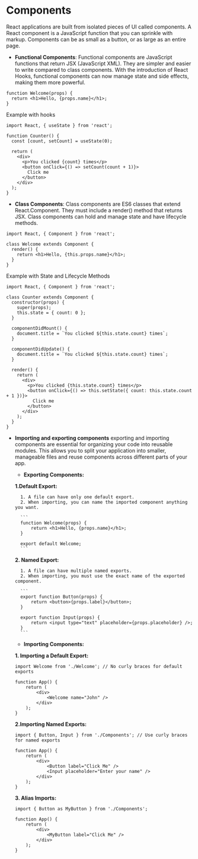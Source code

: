 # Components

React applications are built from isolated pieces of UI called components. A React component is a JavaScript function that you can sprinkle with markup. Components can be as small as a button, or as large as an entire page.

* **Functional Components**: Functional components are JavaScript functions that return JSX (JavaScript XML). They are simpler and easier to write compared to class components. With the introduction of React Hooks, functional components can now manage state and side effects, making them more powerful.

```
function Welcome(props) {
  return <h1>Hello, {props.name}</h1>;
}
```

Example with hooks

```
import React, { useState } from 'react';

function Counter() {
  const [count, setCount] = useState(0);

  return (
    <div>
      <p>You clicked {count} times</p>
      <button onClick={() => setCount(count + 1)}>
        Click me
      </button>
    </div>
  );
}
```

* **Class Components**: Class components are ES6 classes that extend React.Component. They must include a render() method that returns JSX. Class components can hold and manage state and have lifecycle methods.

```
import React, { Component } from 'react';

class Welcome extends Component {
  render() {
    return <h1>Hello, {this.props.name}</h1>;
  }
}
```

Example with State and Lifecycle Methods

```
import React, { Component } from 'react';

class Counter extends Component {
  constructor(props) {
    super(props);
    this.state = { count: 0 };
  }

  componentDidMount() {
    document.title = `You clicked ${this.state.count} times`;
  }

  componentDidUpdate() {
    document.title = `You clicked ${this.state.count} times`;
  }

  render() {
    return (
      <div>
        <p>You clicked {this.state.count} times</p>
        <button onClick={() => this.setState({ count: this.state.count + 1 })}>
          Click me
        </button>
      </div>
    );
  }
}
```

* **Importing and exporting components**
exporting and importing components are essential for organizing your code into reusable modules. This allows you to split your application into smaller, manageable files and reuse components across different parts of your app.

    * **Exporting Components:**

    **1.Default Export:**

        1. A file can have only one default export.
        2. When importing, you can name the imported component anything you want.
        
        ```
        function Welcome(props) {
            return <h1>Hello, {props.name}</h1>;
        }

        export default Welcome;
        ```

    **2. Named Export:**

        1. A file can have multiple named exports.
        2. When importing, you must use the exact name of the exported component.

        ```
        export function Button(props) {
            return <button>{props.label}</button>;
        }

        export function Input(props) {
            return <input type="text" placeholder={props.placeholder} />;
        }
        ```

    * **Importing Components:**

    **1. Importing a Default Export:**

    ```
    import Welcome from './Welcome'; // No curly braces for default exports

    function App() {
        return (
            <div>
                <Welcome name="John" />
            </div>
        );
    }
    ```

    **2.Importing Named Exports:**

    ```
    import { Button, Input } from './Components'; // Use curly braces for named exports

    function App() {
        return (
            <div>
                <Button label="Click Me" />
                <Input placeholder="Enter your name" />
            </div>
        );
    }
    ```

    **3. Alias Imports:**
    ```
    import { Button as MyButton } from './Components';

    function App() {
        return (
            <div>
                <MyButton label="Click Me" />
            </div>
        );
    }
    ```
        


